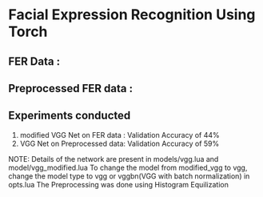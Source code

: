 # Facial Expression Recognition Using Torch

## FER Data : 
## Preprocessed FER data : 

## Experiments conducted
1. modified VGG Net on FER data : Validation Accuracy of 44%
2. VGG Net on Preprocessed data: Validation Accuracy of 59%

NOTE: Details of the network are present in models/vgg.lua and model/vgg_modified.lua
To change the model from modified_vgg to vgg, change the model type to vgg or vggbn(VGG with batch normalization) in opts.lua 
The Preprocessing was done using Histogram Equilization

